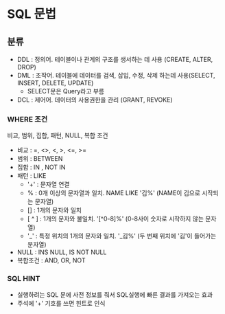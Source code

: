 # SQL 문법

## 분류
- DDL : 정의어. 테이블이나 관계의 구조를 생서하는 데 사용 (CREATE, ALTER, DROP)
- DML : 조작어. 테이블에 데이터를 검색, 삽입, 수정, 삭제 하는데 사용(SELECT, INSERT, DELETE, UPDATE)
  - SELECT문은 Query라고 부름
- DCL : 제어어. 데이터의 사용권한을 관리 (GRANT, REVOKE)

### WHERE 조건
비교, 범위, 집합, 패턴, NULL, 복합 조건
- 비교 : =, <>, <, >, <=, >=
- 범위 : BETWEEN
- 집합 : IN , NOT IN
- 패턴 : LIKE 
  - '+' : 문자열 연결
  - % : 0개 이상의 문자열과 일치. NAME LIKE '김%' (NAME이 김으로 시작되는 문자열)
  - [] : 1개의 문자와 일치
  - [ ^ ] : 1개의 문자와 불일치. '[^0-8]%' (0-8사이 숫자로 시작하지 않는 문자열)
  - '_' : 특정 위치의 1개의 문자와 일치. '_김%' (두 번째 위치에 '김'이 들어가는 문자열)
- NULL : INS NULL, IS NOT NULL
- 복합조건 : AND, OR, NOT

### SQL HINT
- 실행하려는 SQL 문에 사전 정보를 줘서 SQL실행에 빠른 결과를 가져오는 효과
- 주석에 '+' 기호를 쓰면 힌트로 인식